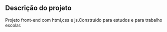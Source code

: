 ## Descrição do projeto 

<p align="justify">
Projeto front-end com html,css e js.Construído para estudos e para trabalho escolar.


</p>
